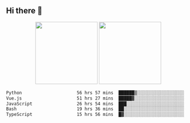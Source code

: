 ## Hi there 👋
<div align="center">
<span>  </span>
<img height="170px" src="https://github-readme-stats.vercel.app/api?username=bigQY&show_icons=true&count_private==true&v=3" /><span>        </span><img height="170px" src="https://github-readme-stats.vercel.app/api/top-langs/?username=bigQY&layout=compact&langs_count=8&hide=html&v=3" />
<span>  </span>
</div>
<div align="center">

<!--START_SECTION:waka-->

```txt
Python                     56 hrs 57 mins  ██████▒░░░░░░░░░░░░░░░░░░   24.85 %
Vue.js                     51 hrs 27 mins  █████▓░░░░░░░░░░░░░░░░░░░   22.45 %
JavaScript                 26 hrs 54 mins  ███░░░░░░░░░░░░░░░░░░░░░░   11.74 %
Bash                       19 hrs 36 mins  ██░░░░░░░░░░░░░░░░░░░░░░░   08.55 %
TypeScript                 15 hrs 56 mins  █▓░░░░░░░░░░░░░░░░░░░░░░░   06.96 %
```

<!--END_SECTION:waka-->
</div>

